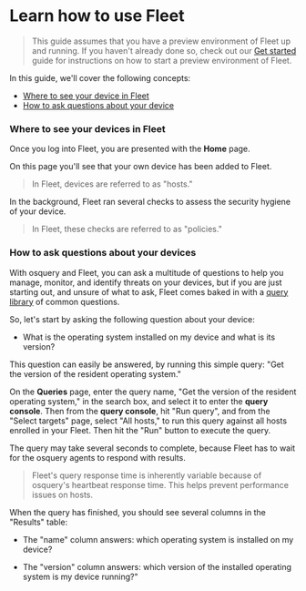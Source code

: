 # Learn how to use Fleet

> This guide assumes that you have a preview environment of Fleet up and running. If you haven't already done so, check out our [Get started](https://fleetdm.com/get-started) guide for instructions on how to start a preview environment of Fleet.

In this guide, we'll cover the following concepts:

- [Where to see your device in Fleet](#where-to-see-your-device-in-fleet)
- [How to ask questions about your device](#how-to-ask-questions-about-your-devices)

### Where to see your devices in Fleet

Once you log into Fleet, you are presented with the **Home** page.

On this page you'll see that your own device has been added to Fleet.

>In Fleet, devices are referred to as "hosts."

In the background, Fleet ran several checks to assess the security hygiene of your device.

>In Fleet, these checks are referred to as "policies."

### How to ask questions about your devices

With osquery and Fleet, you can ask a multitude of questions to help you manage, monitor, and identify threats on your devices, but if you are just starting out, and unsure of what to ask, Fleet comes baked in with a [query library](https://fleetdm.com/queries) of common questions.

So, let's start by asking the following question about your device:

* What is the operating system installed on my device and what is its version?

This question can easily be answered, by running this simple query: "Get the version of the resident operating system." 

On the **Queries** page, enter the query name, "Get the version of the resident operating system," in the search box, and select it to enter the **query console**. Then from the **query console**, hit "Run query", and from the "Select targets" page, select "All hosts," to run this query against all hosts enrolled in your Fleet. Then hit the "Run" button to execute the query.

The query may take several seconds to complete, because Fleet has to wait for the osquery agents to respond with results.

> Fleet's query response time is inherently variable because of osquery's heartbeat response time. This helps prevent performance issues on hosts.

When the query has finished, you should see several columns in the "Results" table:

- The "name" column answers: which operating system is installed on my device? 

- The "version" column answers: which version of the installed operating system is my device running?"

<meta name="pageOrderInSection" value="100">
